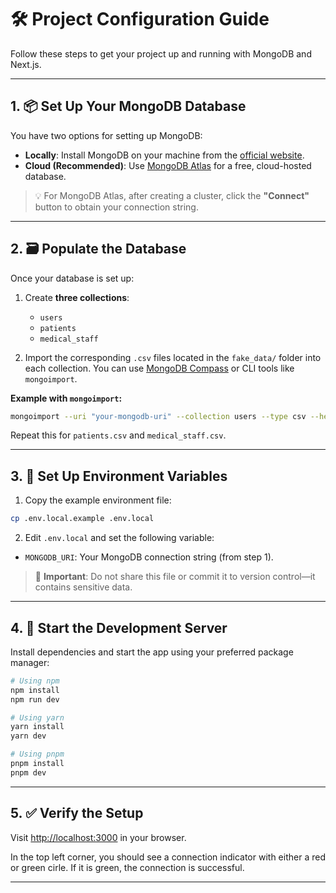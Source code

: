 # 🛠️ Project Configuration Guide

Follow these steps to get your project up and running with MongoDB and Next.js.

---

## 1. 📦 Set Up Your MongoDB Database

You have two options for setting up MongoDB:

- **Locally**: Install MongoDB on your machine from the [official website](https://www.mongodb.com/try/download/community).
- **Cloud (Recommended)**: Use [MongoDB Atlas](https://mongodb.com/atlas) for a free, cloud-hosted database.

> 💡 For MongoDB Atlas, after creating a cluster, click the **"Connect"** button to obtain your connection string.

---

## 2. 🗃️ Populate the Database

Once your database is set up:

1. Create **three collections**:
   - `users`
   - `patients`
   - `medical_staff`

2. Import the corresponding `.csv` files located in the `fake_data/` folder into each collection. You can use [MongoDB Compass](https://www.mongodb.com/products/compass) or CLI tools like `mongoimport`.

**Example with `mongoimport`:**
```bash
mongoimport --uri "your-mongodb-uri" --collection users --type csv --headerline --file ./fake_data/users.csv
```

Repeat this for `patients.csv` and `medical_staff.csv`.

---

## 3. 🔐 Set Up Environment Variables

1. Copy the example environment file:

```bash
cp .env.local.example .env.local
```

2. Edit `.env.local` and set the following variable:

- `MONGODB_URI`: Your MongoDB connection string (from step 1).

> 🛑 **Important**: Do not share this file or commit it to version control—it contains sensitive data.

---

## 4. 🚀 Start the Development Server

Install dependencies and start the app using your preferred package manager:

```bash
# Using npm
npm install
npm run dev

# Using yarn
yarn install
yarn dev

# Using pnpm
pnpm install
pnpm dev
```

---

## 5. ✅ Verify the Setup

Visit [http://localhost:3000](http://localhost:3000) in your browser.

In the top left corner, you should see a connection indicator with either a red or green cirle. If it is green, the connection is successful.

---
